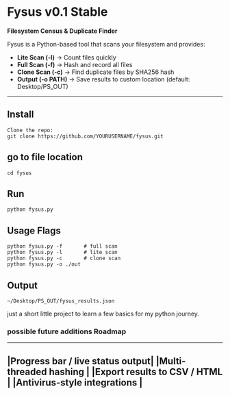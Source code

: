 # Fysus v0.1 Stable

**Filesystem Census & Duplicate Finder**

Fysus is a Python-based tool that scans your filesystem and provides:

- **Lite Scan (-l)** → Count files quickly  
- **Full Scan (-f)** → Hash and record all files  
- **Clone Scan (-c)** → Find duplicate files by SHA256 hash  
- **Output (-o PATH)** → Save results to custom location (default: Desktop/PS_OUT)

---

## Install
```
Clone the repo:
git clone https://github.com/YOURUSERNAME/fysus.git
```
## go to file location
```
cd fysus
```
## Run
```
python fysus.py
```
## Usage Flags
```
python fysus.py -f       # full scan
python fysus.py -l       # lite scan
python fysus.py -c       # clone scan
python fysus.py -o ./out
```
## Output
```
~/Desktop/PS_OUT/fysus_results.json
```
just a short little project to learn a few basics for my python journey.

### possible future additions Roadmap
---
|Progress bar / live status output|
|Multi-threaded hashing           |
|Export results to CSV / HTML     |
|Antivirus-style integrations     |
---
